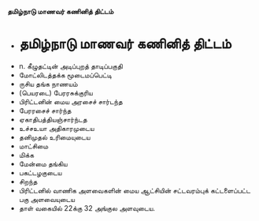**தமிழ்நாடு மாணவர் கணினித் திட்டம்**
- # தமிழ்நாடு மாணவர் கணினித் திட்டம்
- n. கீழுதட்டின் அடிப்புறத் தாடிப்பகுதி
- மோட்லிடத்தக்க மூடைமப்பெட்டி
- ருசிய தங்க நாணயம்
- (பெயரடை) பேரரசுக்குரிய
- பிரிட்டனின் மைய அரசைச் சார்டந்த
- பேரரசைச் சார்ந்த
- ஏகாதிபத்தியஞ்சார்ந்டத
- உச்சஉயா அதிகாரமுடைய
- தனிமுதல் உரிமையுடைய
- மாட்சிமை
- மிக்க
- மேன்மை தங்கிய
- பகட்டழகுடைய
- சிறந்த
- பிரிட்டனில் வாணிக அளவைகளின் மைய ஆட்சியின் சட்டவரம்புக் கட்டளைப்பட்ட பகு அளவையுடைய
- தாள் வகையில் 22க்கு 32 அங்குல அளவுடைய.

